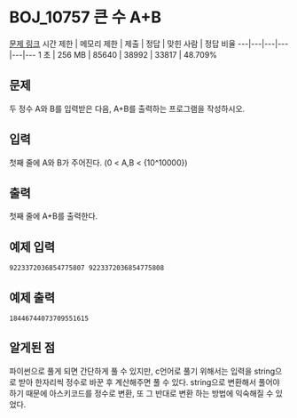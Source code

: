 # BOJ_10757 큰 수 A+B
[문제 링크](https://www.acmicpc.net/problem/10757)
시간 제한 |	메모리 제한 |	제출 |	정답 |	맞힌 사람 |	정답 비율
---|---|---|---|---|---
1 초 |	256 MB |	85640 |	38992 |	33817 |	48.709%

## 문제
두 정수 A와 B를 입력받은 다음, A+B를 출력하는 프로그램을 작성하시오.

## 입력
첫째 줄에 A와 B가 주어진다. (0 < A,B < {10^10000})

## 출력
첫째 줄에 A+B를 출력한다.

## 예제 입력
```
9223372036854775807 9223372036854775808
```

## 예제 출력
```
18446744073709551615
```

## 알게된 점
파이썬으로 풀게 되면 간단하게 풀 수 있지만, c언어로 풀기 위해서는 입력을 string으로 받아 한자리씩 정수로 바꾼 후 계산해주면 풀 수 있다.
string으로 변환해서 풀어야 하기 때문에 아스키코드를 정수로 변환, 또 그 반대로 변환 하는 방법에 익숙해질 수 있었다.
